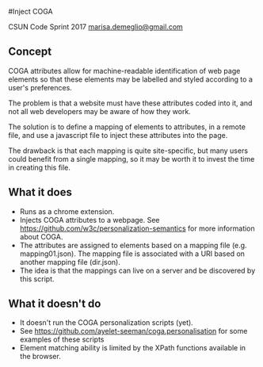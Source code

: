 #Inject COGA

CSUN Code Sprint 2017
marisa.demeglio@gmail.com 

## Concept

COGA attributes allow for machine-readable identification of web page elements so that these elements may be labelled and styled according to a user's preferences.

The problem is that a website must have these attributes coded into it, and not all web developers may be aware of how they work.

The solution is to define a mapping of elements to attributes, in a remote file, and use a javascript file to inject these attributes into the page.

The drawback is that each mapping is quite site-specific, but many users could benefit from a single mapping, so it may be worth it to invest the time in creating this file.

## What it does

* Runs as a chrome extension.
* Injects COGA attributes to a webpage. See https://github.com/w3c/personalization-semantics for more information about COGA. 
* The attributes are assigned to elements based on a mapping file (e.g. mapping01.json). The mapping file is associated with a URI based on another mapping file (dir.json).
* The idea is that the mappings can live on a server and be discovered by this script.

## What it doesn't do

* It doesn't run the COGA personalization scripts (yet).
* See https://github.com/ayelet-seeman/coga.personalisation for some examples of these scripts
* Element matching ability is limited by the XPath functions available in the browser.

